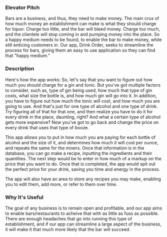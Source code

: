 ### Elevator Pitch
Bars are a business, and thus, they need to make money. The main crux of how much money an establishment can make is what they should charge for liquor. Charge too little, and the bar will bleed money. Charge too much, and the clientele will stop coming in and pumping money into the place. So a happy medium needs to be found, to enable the bar to make money, while still enticing customers in. Our app, Drink Order, seeks to streamline the process for bars, giving them an easy to use application so they can find that "happy medium."

### Description
Here's how the app works: 
    So, let's say that you want to figure out how much you should charge for a gin and tonic. But you've got multiple factors to consider, such as, type of gin being used, how much that type of gin costs, what size the bottle is, and how much gin will go into it. In addition, you have to figure out how much the tonic will cost, and how much you are going to use. And that's just for one type of alcohol and one type of drink. Try figuring all of that for that one, and then realize you have to do it for every drink in the place, daunting, right? And what a certain type of alcohol gets more expensive? Now you've got to go back and change the price on every drink that uses that type of booze.

This app allows you to put in how much you are paying for each bottle of alcohol and the size of it, and determines how much it will cost per ounce, and repeats the same for the mixers. Once that information is in the database, you can go make a recipe, inputting the ingredients and their quantities. The next step would be to enter in how much of a markup on the price that you want to do. Once that is completed, the app would spit out the perfect price for your drink, saving you time and energy in the process.

The app will also have an area to store any recipes you may make, enabling you to edit them, add more, or refer to them over time. 

### Why It's Useful
The goal of any business is to remain open and profitable, and our app aims to enable bars/restaurants to acheive that with as little as fuss as possible. There are enough headaches that go into running this type of establishment, and if our app can streamline a large aspect of the business, it will make it that much more likely that the bar will succeed.
